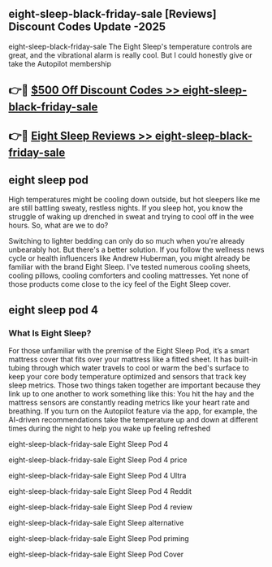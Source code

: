 ## eight-sleep-black-friday-sale [Reviews​] Discount Codes Update -2025

eight-sleep-black-friday-sale The Eight Sleep's temperature controls are great, and the vibrational alarm is really cool. But I could honestly give or take the Autopilot membership

## 👉🔴 [$500 Off Discount Codes >> eight-sleep-black-friday-sale](http://download.freeplayer.one?title=eight-sleep-black-friday-sale&ref=18-ES)

## 👉🔴 [Eight Sleep Reviews >> eight-sleep-black-friday-sale](http://download.freeplayer.one?title=eight-sleep-black-friday-sale&ref=18-ES)

## eight sleep pod

High temperatures might be cooling down outside, but hot sleepers like me are still battling sweaty, restless nights. If you sleep hot, you know the struggle of waking up drenched in sweat and trying to cool off in the wee hours. So, what are we to do?

Switching to lighter bedding can only do so much when you're already unbearably hot. But there's a better solution. If you follow the wellness news cycle or health influencers like Andrew Huberman, you might already be familiar with the brand Eight Sleep. I've tested numerous cooling sheets, cooling pillows, cooling comforters and cooling mattresses. Yet none of those products come close to the icy feel of the Eight Sleep cover.

## eight sleep pod 4

### What Is Eight Sleep?

For those unfamiliar with the premise of the Eight Sleep Pod, it’s a smart mattress cover that fits over your mattress like a fitted sheet. It has built-in tubing through which water travels to cool or warm the bed's surface to keep your core body temperature optimized and sensors that track key sleep metrics. Those two things taken together are important because they link up to one another to work something like this: You hit the hay and the mattress sensors are constantly reading metrics like your heart rate and breathing. If you turn on the Autopilot feature via the app, for example, the AI-driven recommendations take the temperature up and down at different times during the night to help you wake up feeling refreshed

eight-sleep-black-friday-sale Eight Sleep Pod 4

eight-sleep-black-friday-sale Eight Sleep Pod 4 price

eight-sleep-black-friday-sale Eight Sleep Pod 4 Ultra

eight-sleep-black-friday-sale Eight Sleep Pod 4 Reddit

eight-sleep-black-friday-sale Eight Sleep Pod 4 review

eight-sleep-black-friday-sale Eight Sleep alternative

eight-sleep-black-friday-sale Eight Sleep Pod priming

eight-sleep-black-friday-sale Eight Sleep Pod Cover